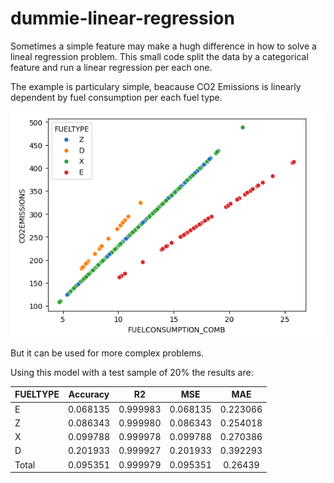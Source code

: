 # dummie-linear-regression
Sometimes a simple feature may make a hugh difference in how to solve a lineal regression problem. This small code split the data by a categorical feature and run a linear regression per each one.

The example is particulary simple, beacause CO2 Emissions is linearly dependent by fuel consumption per each fuel type.

![plot](./images/plot1.png)

But it can be used for more complex problems.

Using this model with a test sample of 20% the results are:

|FUELTYPE | Accuracy 	|R2 	      |MSE 	      |MAE     |
| ------  |:---------:|:-----:|:-----:|:-----:|
|E 	      |0.068135 	|0.999983 	|0.068135 	|0.223066|
|Z 	      |0.086343 	|0.999980 	|0.086343 	|0.254018|
|X 	      |0.099788 	|0.999978 	|0.099788 	|0.270386|
|D 	      |0.201933 	|0.999927 	|0.201933 	|0.392293|
|Total 	  |0.095351 	|0.999979 	|0.095351 	|0.26439 |
